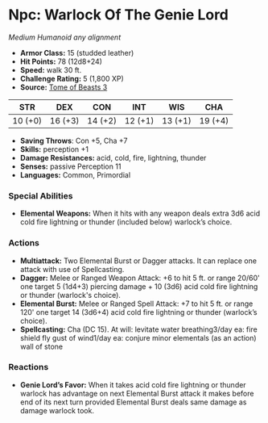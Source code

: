 # Npc: Warlock Of The Genie Lord

*Medium* *Humanoid* *any alignment*

- **Armor Class:** 15 (studded leather)
- **Hit Points:** 78 (12d8+24)
- **Speed:** walk 30 ft.
- **Challenge Rating:** 5 (1,800 XP)
- **Source:** [Tome of Beasts 3](https://koboldpress.com/kpstore/product/tome-of-beasts-2-for-5th-edition/)

| STR | DEX | CON | INT | WIS | CHA |
| --- | --- | --- | --- | --- | --- |
| 10 (+0) | 16 (+3) | 14 (+2) | 12 (+1) | 13 (+1) | 19 (+4) |

- **Saving Throws**: Con +5, Cha +7
- **Skills:** perception +1
- **Damage Resistances:** acid, cold, fire, lightning, thunder
- **Senses:** passive Perception 11
- **Languages:** Common, Primordial
### Special Abilities
- **Elemental Weapons:** When it hits with any weapon deals extra 3d6 acid cold fire lightning or thunder (included below) warlock’s choice.
### Actions
- **Multiattack:** Two Elemental Burst or Dagger attacks. It can replace one attack with use of Spellcasting.
- **Dagger:** Melee or Ranged Weapon Attack: +6 to hit 5 ft. or range 20/60' one target 5 (1d4+3) piercing damage + 10 (3d6) acid cold fire lightning or thunder (warlock's choice).
- **Elemental Burst:** Melee or Ranged Spell Attack: +7 to hit 5 ft. or range 120' one target 14 (3d6+4) acid cold fire lightning or thunder (warlock’s choice).
- **Spellcasting:** Cha (DC 15). At will: levitate water breathing3/day ea: fire shield fly gust of wind1/day ea: conjure minor elementals (as an action) wall of stone
### Reactions
- **Genie Lord’s Favor:** When it takes acid cold fire lightning or thunder warlock has advantage on next Elemental Burst attack it makes before end of its next turn provided Elemental Burst deals same damage as damage warlock took.
